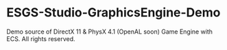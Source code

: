 # ESGS-Studio-GraphicsEngine-Demo
Demo source of DirectX 11 & PhysX 4.1 (OpenAL soon) Game Engine with ECS. All rights reserved. 
